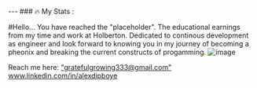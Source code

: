 --- ### :fire: My Stats : 

#Hello... You have reached the "placeholder". The educational earnings from my time and work at Holberton. Dedicated to continous development as engineer and look forward to knowing you in my journey of becoming a pheonix and breaking the current constructs of progamming.
![image](https://github.com/Tribeoftech/Tribeoftech/assets/113186733/7a7859e4-309f-4d6c-9790-e526d6434992)

Reach me here: ["gratefulgrowing333@gmail.com"](url)
               www.linkedin.com/in/alexdipboye



